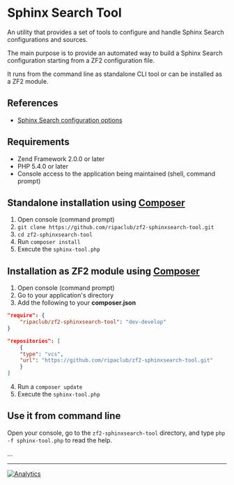 Sphinx Search Tool
==================

An utility that provides a set of tools to configure and handle Sphinx Search configurations and sources.

The main purpose is to provide an automated way to build a Sphinx Search configuration starting from a ZF2 configuration file.

It runs from the command line as standalone CLI tool or can be installed as a ZF2 module.

## References

- [Sphinx Search configuration options](http://sphinxsearch.com/docs/current.html#conf-reference)

## Requirements
 * Zend Framework 2.0.0 or later
 * PHP 5.4.0 or later
 * Console access to the application being maintained (shell, command prompt)

## Standalone installation using [Composer](http://getcomposer.org)
 1. Open console (command prompt)
 2. `git clone https://github.com/ripaclub/zf2-sphinxsearch-tool.git`
 3. `cd zf2-sphinxsearch-tool`
 4. Run `composer install`
 5. Execute the `sphinx-tool.php`

## Installation as ZF2 module using [Composer](http://getcomposer.org)
 1. Open console (command prompt)
 2. Go to your application's directory
 3. Add the following to your **composer.json**

```json
"require": {
    "ripaclub/zf2-sphinxsearch-tool": "dev-develop"
}
```

```json
"repositories": [
    {
    "type": "vcs",
    "url": "https://github.com/ripaclub/zf2-sphinxsearch-tool.git"
    }
]
```
4. Run a `composer update`
5. Execute the `sphinx-tool.php`

## Use it from command line

Open your console, go to the `zf2-sphinxsearch-tool` directory, and type `php -f sphinx-tool.php` to read the help.

...

---

[![Analytics](https://ga-beacon.appspot.com/UA-49655829-1/ripaclub/zf2-sphinxsearch-tool)](https://github.com/igrigorik/ga-beacon)